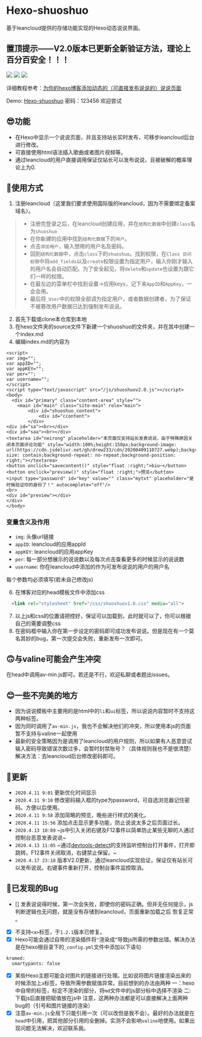 # Hexo-shuoshuo
基于leancloud提供的存储功能实现的Hexo动态说说界面。

## 置顶提示——V2.0版本已更新全新验证方法，理论上百分百安全！！！

![](https://img.shields.io/github/stars/Drew233/hexo-shuoshuo)
![](https://img.shields.io/github/downloads/Drew233/hexo-shuoshuo/total)
![](https://img.shields.io/badge/version-v2.0-yellowgreen)

详细教程参考：[为你的hexo博客添加动态的（可直接发布说说的）说说页面](https://cndrew.cn/2020/04/10/hexo-shuoshuo/)

Demo: [Hexo-shuoshuo](http://world.codeforces.site/hexo-shuoshuo/)
密码：123456
欢迎尝试


## 😎功能
* 在Hexo中显示一个说说页面，并且支持站长实时发布，可移步leancloud后台进行修改。
* 可直接使用html语法插入歌曲或者图片视频等。
* 通过leancloud的用户直接调用保证仅站长可以发布说说，且被破解的概率理论上为0.

## 🐷使用方式
1. 注册leancloud（这里我们要求使用国际版的leancloud，因为不需要绑定备案域名）。
>  * 注册完登录之后，在leancloud创建应用，并在`结构化数据`中创建`class`名为`shuoshuo`
>  * 在你新建的应用中找到`结构化数据`下的`用户`。
>  * 点击`添加用户`，输入想用的用户名及密码。  
>  * 回到`结构化数据`中，点击`class`下的`shuoshuo`。找到权限，在`Class 访问权限`中将`add_fields`以及`create`权限设置为指定用户，输入你刚才输入的用户名会自动匹配。为了安全起见，将`delete`和`update`也设置为跟它们一样的权限。
>  * 在最左边的菜单栏中找到设置->应用keys，记下来`AppID`和`AppKey`，一会会用。
>  * 最后将`_User`中的权限全部调为指定用户，或者数据创建者，为了保证不被篡改用户数据已达到强制发布说说。

2. 首先下载或clone本仓库到本地
3. 在hexo文件夹的source文件下新建一个shuoshuo的文件夹，并在其中创建一个index.md
4. 编辑index.md的内容为
```
<script>
var img="";
var appID="";
var appKEY="";
var per="";
var username="";
</script>
<script type="text/javascript" src="/js/shuoshuov2.0.js"></script>
<body>
  <div id="primary" class="content-area" style="">
    <main id="main" class="site-main" role="main">
        <div id="shuoshuo_content">
            <div id="ccontent">
        </div>
<div id="sa"><br></div>
<div id="saa"><br></div>
<textarea id="neirong" placeholder="本页面仅支持站长发表说说，由于特殊原因关闭本页面评论功能" style="width:100%;height:150px;background-image: url(https://cdn.jsdelivr.net/gh/drew233/cdn/20200409110727.webp);background-size: contain;background-repeat: no-repeat;background-position: right;"></textarea>
<button onclick="savecontent()" style="float :right;">biu~</button>
<button onclick="preview()" style="float :right;">预览</button>
<input type="password" id="key" value="" class="mytxt" placeholder="是时候验证你的身份了！" autocomplete="off"/>
<br>
<div id="preview"></div>
</div>
</body>
```
### 变量含义及作用
* `img`: 头像url链接
* `appID`: leancloud的应用appId
* `appKEY`: leancloud的应用appKey
* `per`: 每一部分想展示的说说数以及每次点击查看更多的时候显示的说说数
* `username`: 你在leancloud中添加的作为可发布说说的用户的用户名

每个参数均必须填写(若未自己修改js)

6. 在博客对应的head模板文件中添加css
```html
  <link rel="stylesheet" href="/css/shuoshuov1.0.css" media="all">
```
7. 以上js和css的位置请把控好，保证可以加载到，此时就可以了，你可以根据自己的需要调整css
8. 在密码框中输入你在第一步设定的密码即可成功发布说说。但是现在有一个莫名其妙的bug，第一次提交会失败，重新发布一次即可。

## 🙃与valine可能会产生冲突
在head中调用av-min.js即可。若还是不行，欢迎私聊或者题出issues。

## 😊一些不完美的地方
* 因为说说模板中主要用的是html中的`li`和`ui`标签，所以说说内容暂时不支持这两种标签。
* 因为同时调用了`av-min.js`，我也不会解决他们的冲突，所以使用本js的页面暂不支持与valine一起使用
* 最新的安全策略因为是调用了leancloud的用户规则，所以如果有人恶意尝试输入密码导致错误次数过多，会暂时封禁账号？（具体规则我也不是很清楚）解决方法：去leancloud后台修改密码即可。

## 🚀更新
* `2020.4.11 9:01` 更新优化时间显示
* `2020.4.11 9:10` 修改密码输入框的type为password，可自选浏览器记住密码。方便以后使用。
* `2020.4.11 9:58`  添加简略的预览，晚些进行样式的美化。
* `2020.4.11 15:56`  添加点击显示更多功能，防止说说太多之后页面过长。
* `2020.4.13 10:09`  ~js中引入关闭右键及F12事件以简单防止某些无聊的人通过控制台恶意发表说说~
* `2020.4.13 11:05`  ~通过[devtools-detect](https://github.com/sindresorhus/devtools-detect)的支持监听控制台打开事件，打开即跳转。F12事件关闭取消，右键禁止保留。~
* `2020.4.17 23:18`  版本V2.0更新，通过leancloud实现验证，保证仅有站长可以发布说说。右键事件重新打开，控制台事件监控取消。

## 🐛已发现的Bug
* [] 发表说说得时候，第一次会失败，即使你的密码正确。但并无任何提示，js判断逻辑也无问题，就是没有存储到leancloud，页面重新加载之后 恢复正常 。
* [x] 不支持`<a>`标签，于`1.2.1`版本已修复。
* [x] Hexo可能会通过自带的渲染插件将`"`渲染成`“`导致js所需的参数出错。解决办法是在hexo根目录下的`_config.yml`文件中添加以下语句
```
kramed:
  smartypants: false
```
* [x] 某些Hexo主题可能会对图片的链接进行处理。比如说将图片链接渲染出来的时候添加上`a`标签，导致所需参数赋值异常。目前想到的办法由两种
一：hexo中自带的标签，标定不渲染的部分，将`md`文件中的js部分标中选择不渲染
二: 下载js后直接把赋值放在js中
注意，这两种办法都是可以直接解决上面两种bug的（引号和图片链接的渲染）
* [x] 注意`av-min.js`全局下只能引用一次（可以改但是我不会）。最好的办法就是在`head`中引用，把其他部分引用的全删掉。实测不会影响`valine`地使用。如果出现问题无法解决，欢迎联系我。
